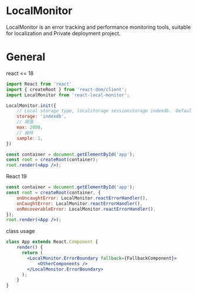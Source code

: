 # LocalMonitor
LocalMonitor is an error tracking and performance monitoring tools, suitable for localization and Private deployment project.

# General

react <= 18
``` jsx
import React from 'react'
import { createRoot } from 'react-dom/client';
import LocalMonitor from 'react-local-monitor';

LocalMonitor.init({
    // Local storage type, localstorage sessionstorage indexdb， Default IndexDB, then downgrade compatibility
    storage: 'indexdb',
    // 阈值
    max: 2000,
    // 抽样
    sample: 1,
})

const container = document.getElementById('app');
const root = createRoot(container);
root.render(<App />);
```

React 19
``` jsx
const container = document.getElementById('app');
const root = createRoot(container, {
    onUncaughtError: LocalMonitor.reactErrorHandler(),
    onCaughtError: LocalMonitor.reactErrorHandler(),
    onRecoverableError: LocalMonitor.reactErrorHandler(),
});
root.render(<App />);
```

class usage
``` jsx
class App extends React.Component {
    render() {
      return (
        <LocalMonitor.ErrorBoundary fallback={FallbackComponent}>
            <OtherComponents />
        </LocalMonitor.ErrorBoundary>
      );
    }
}
```
